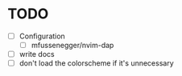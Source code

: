 # TODO
- [ ] Configuration
    - [ ] mfussenegger/nvim-dap
- [ ] write docs
- [ ] don't load the colorscheme if it's unnecessary
